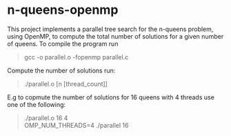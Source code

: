 # n-queens-openmp
This project implements a parallel tree search for the n-queens problem, using OpenMP, to compute the total number of solutions for a given number of queens.
To compile the program run
>gcc -o parallel.o -fopenmp parallel.c

Compute the number of solutions run:
>./parallel.o [n [thread_count]]

E.g to copmute the number of solutions for 16 queens with 4 threads use one of the following:
>./parallel.o 16 4 <br>
>OMP_NUM_THREADS=4 ./parallel 16
